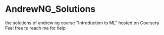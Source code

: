 # AndrewNG_Solutions
the solutions of andrew ng course "Introduction to ML" hosted on Coursera
Feel free to reach me for help 